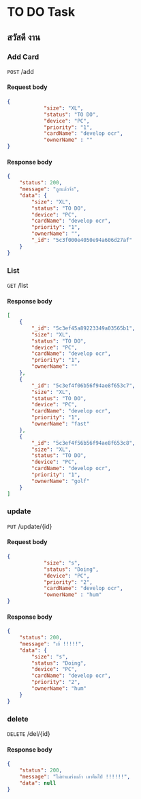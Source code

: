 # TO DO Task
## สวัสดี งาน

### Add Card
`POST` /add
#### Request body
```json
{
            "size": "XL",
            "status": "TO DO",
            "device": "PC",
            "priority": "1",
            "cardName": "develop ocr",
            "ownerName" : ""
}
```
#### Response body
```json
{
    "status": 200,
    "message": "ถูกแล้วจ้า",
    "data": {
        "size": "XL",
        "status": "TO DO",
        "device": "PC",
        "cardName": "develop ocr",
        "priority": "1",
        "ownerName": "",
        "_id": "5c3f000e4050e94a606d27af"
    }
}
```


### List
`GET` /list

#### Response body
```json
[
    {
        "_id": "5c3ef45a89223349a03565b1",
        "size": "XL",
        "status": "TO DO",
        "device": "PC",
        "cardName": "develop ocr",
        "priority": "1",
        "ownerName": ""
    },
    {
        "_id": "5c3ef4f06b56f94ae8f653c7",
        "size": "XL",
        "status": "TO DO",
        "device": "PC",
        "cardName": "develop ocr",
        "priority": "1",
        "ownerName": "fast"
    },
    {
        "_id": "5c3ef4f56b56f94ae8f653c8",
        "size": "XL",
        "status": "TO DO",
        "device": "PC",
        "cardName": "develop ocr",
        "priority": "1",
        "ownerName": "golf"
    }
]
```

### update
`PUT` /update/{id}
#### Request body
```json
{
            "size": "s",
            "status": "Doing",
            "device": "PC",
            "priority": "2",
            "cardName": "develop ocr",
            "ownerName" : "hum"
}
```
#### Response body
```json
{
    "status": 200,
    "message": "เย้ !!!!!",
    "data": {
        "size": "s",
        "status": "Doing",
        "device": "PC",
        "cardName": "develop ocr",
        "priority": "2",
        "ownerName": "hum"
    }
}
```

### delete
`DELETE` /del/{id}
#### Response body
```json
{
    "status": 200,
    "message": "ไม่ทำแมร่งแล้ว เอาคืนไป๋ !!!!!!",
    "data": null
}
```
